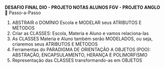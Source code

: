 **DESAFIO FINAL DIO - PROJETO NOTAS ALUNOS FGV - PROJETO ANGLO**
<br/> 👣 Passo-a-Passo
1. ABSTRAIR o DOMÍNIO Escola e MODELAR seus ATRIBUTOS E MÉTODOS
2. Criar as CLASSES: Escola, Materia e Aluno e vamos relaciona-las
3. As CLASSES Materia e Aluno também serão MODELADOS, ou seja, criaremos seus ATRIBUTOS E MÉTODOS
4. Ferramentas do PARADIGMA DE ORIENTAÇÃO A OBJETOS (POO): ABSTRAÇÃO, ENCAPSULAMENTO, HERANÇA E POLIMORFISMO
5. Representação das CLASSES transformando-as em OBJETOS